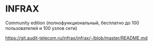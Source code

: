 # INFRAX

Community edition (полнофункциональный, бесплатно до 100 пользователей и 100 узлов сети)

https://git.audit-telecom.ru/infrax/infrax/-/blob/master/README.md